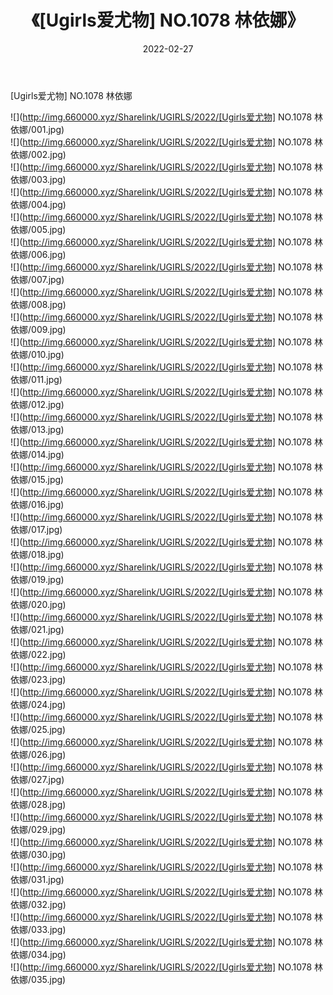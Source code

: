 ﻿---
layout: post
title:  《[Ugirls爱尤物] NO.1078 林依娜》
date:   2022-02-27
img: http://img.660000.xyz/Sharelink/UGIRLS/2022/[Ugirls爱尤物] NO.1078 林依娜/000.jpg
categories: [美女, 清纯, 唯美]
---

[Ugirls爱尤物] NO.1078 林依娜

 ![](http://img.660000.xyz/Sharelink/UGIRLS/2022/[Ugirls爱尤物] NO.1078 林依娜/001.jpg) <br>![](http://img.660000.xyz/Sharelink/UGIRLS/2022/[Ugirls爱尤物] NO.1078 林依娜/002.jpg) <br>![](http://img.660000.xyz/Sharelink/UGIRLS/2022/[Ugirls爱尤物] NO.1078 林依娜/003.jpg) <br>![](http://img.660000.xyz/Sharelink/UGIRLS/2022/[Ugirls爱尤物] NO.1078 林依娜/004.jpg) <br>![](http://img.660000.xyz/Sharelink/UGIRLS/2022/[Ugirls爱尤物] NO.1078 林依娜/005.jpg) <br>![](http://img.660000.xyz/Sharelink/UGIRLS/2022/[Ugirls爱尤物] NO.1078 林依娜/006.jpg) <br>![](http://img.660000.xyz/Sharelink/UGIRLS/2022/[Ugirls爱尤物] NO.1078 林依娜/007.jpg) <br>![](http://img.660000.xyz/Sharelink/UGIRLS/2022/[Ugirls爱尤物] NO.1078 林依娜/008.jpg) <br>![](http://img.660000.xyz/Sharelink/UGIRLS/2022/[Ugirls爱尤物] NO.1078 林依娜/009.jpg) <br>![](http://img.660000.xyz/Sharelink/UGIRLS/2022/[Ugirls爱尤物] NO.1078 林依娜/010.jpg) <br>![](http://img.660000.xyz/Sharelink/UGIRLS/2022/[Ugirls爱尤物] NO.1078 林依娜/011.jpg) <br>![](http://img.660000.xyz/Sharelink/UGIRLS/2022/[Ugirls爱尤物] NO.1078 林依娜/012.jpg) <br>![](http://img.660000.xyz/Sharelink/UGIRLS/2022/[Ugirls爱尤物] NO.1078 林依娜/013.jpg) <br>![](http://img.660000.xyz/Sharelink/UGIRLS/2022/[Ugirls爱尤物] NO.1078 林依娜/014.jpg) <br>![](http://img.660000.xyz/Sharelink/UGIRLS/2022/[Ugirls爱尤物] NO.1078 林依娜/015.jpg) <br>![](http://img.660000.xyz/Sharelink/UGIRLS/2022/[Ugirls爱尤物] NO.1078 林依娜/016.jpg) <br>![](http://img.660000.xyz/Sharelink/UGIRLS/2022/[Ugirls爱尤物] NO.1078 林依娜/017.jpg) <br>![](http://img.660000.xyz/Sharelink/UGIRLS/2022/[Ugirls爱尤物] NO.1078 林依娜/018.jpg) <br>![](http://img.660000.xyz/Sharelink/UGIRLS/2022/[Ugirls爱尤物] NO.1078 林依娜/019.jpg) <br>![](http://img.660000.xyz/Sharelink/UGIRLS/2022/[Ugirls爱尤物] NO.1078 林依娜/020.jpg) <br>![](http://img.660000.xyz/Sharelink/UGIRLS/2022/[Ugirls爱尤物] NO.1078 林依娜/021.jpg) <br>![](http://img.660000.xyz/Sharelink/UGIRLS/2022/[Ugirls爱尤物] NO.1078 林依娜/022.jpg) <br>![](http://img.660000.xyz/Sharelink/UGIRLS/2022/[Ugirls爱尤物] NO.1078 林依娜/023.jpg) <br>![](http://img.660000.xyz/Sharelink/UGIRLS/2022/[Ugirls爱尤物] NO.1078 林依娜/024.jpg) <br>![](http://img.660000.xyz/Sharelink/UGIRLS/2022/[Ugirls爱尤物] NO.1078 林依娜/025.jpg) <br>![](http://img.660000.xyz/Sharelink/UGIRLS/2022/[Ugirls爱尤物] NO.1078 林依娜/026.jpg) <br>![](http://img.660000.xyz/Sharelink/UGIRLS/2022/[Ugirls爱尤物] NO.1078 林依娜/027.jpg) <br>![](http://img.660000.xyz/Sharelink/UGIRLS/2022/[Ugirls爱尤物] NO.1078 林依娜/028.jpg) <br>![](http://img.660000.xyz/Sharelink/UGIRLS/2022/[Ugirls爱尤物] NO.1078 林依娜/029.jpg) <br>![](http://img.660000.xyz/Sharelink/UGIRLS/2022/[Ugirls爱尤物] NO.1078 林依娜/030.jpg) <br>![](http://img.660000.xyz/Sharelink/UGIRLS/2022/[Ugirls爱尤物] NO.1078 林依娜/031.jpg) <br>![](http://img.660000.xyz/Sharelink/UGIRLS/2022/[Ugirls爱尤物] NO.1078 林依娜/032.jpg) <br>![](http://img.660000.xyz/Sharelink/UGIRLS/2022/[Ugirls爱尤物] NO.1078 林依娜/033.jpg) <br>![](http://img.660000.xyz/Sharelink/UGIRLS/2022/[Ugirls爱尤物] NO.1078 林依娜/034.jpg) <br>![](http://img.660000.xyz/Sharelink/UGIRLS/2022/[Ugirls爱尤物] NO.1078 林依娜/035.jpg) <br>